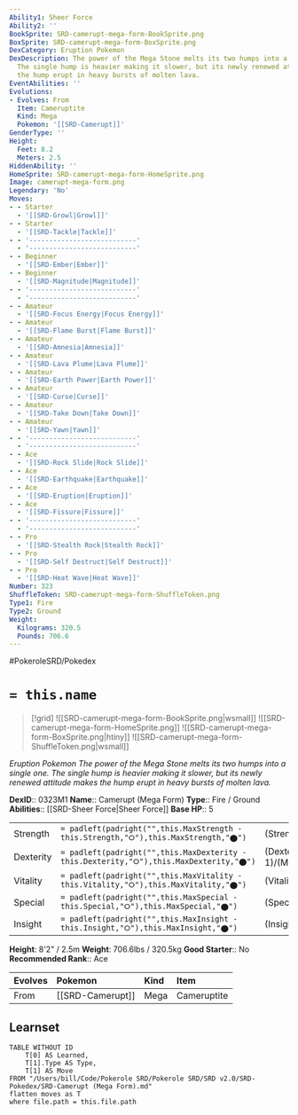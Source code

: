 ```yaml
---
Ability1: Sheer Force
Ability2: ''
BookSprite: SRD-camerupt-mega-form-BookSprite.png
BoxSprite: SRD-camerupt-mega-form-BoxSprite.png
DexCategory: Eruption Pokemon
DexDescription: The power of the Mega Stone melts its two humps into a single one.
  The single hump is heavier making it slower, but its newly renewed attitude makes
  the hump erupt in heavy bursts of molten lava.
EventAbilities: ''
Evolutions:
- Evolves: From
  Item: Cameruptite
  Kind: Mega
  Pokemon: '[[SRD-Camerupt]]'
GenderType: ''
Height:
  Feet: 8.2
  Meters: 2.5
HiddenAbility: ''
HomeSprite: SRD-camerupt-mega-form-HomeSprite.png
Image: camerupt-mega-form.png
Legendary: 'No'
Moves:
- - Starter
  - '[[SRD-Growl|Growl]]'
- - Starter
  - '[[SRD-Tackle|Tackle]]'
- - '---------------------------'
  - '---------------------------'
- - Beginner
  - '[[SRD-Ember|Ember]]'
- - Beginner
  - '[[SRD-Magnitude|Magnitude]]'
- - '---------------------------'
  - '---------------------------'
- - Amateur
  - '[[SRD-Focus Energy|Focus Energy]]'
- - Amateur
  - '[[SRD-Flame Burst|Flame Burst]]'
- - Amateur
  - '[[SRD-Amnesia|Amnesia]]'
- - Amateur
  - '[[SRD-Lava Plume|Lava Plume]]'
- - Amateur
  - '[[SRD-Earth Power|Earth Power]]'
- - Amateur
  - '[[SRD-Curse|Curse]]'
- - Amateur
  - '[[SRD-Take Down|Take Down]]'
- - Amateur
  - '[[SRD-Yawn|Yawn]]'
- - '---------------------------'
  - '---------------------------'
- - Ace
  - '[[SRD-Rock Slide|Rock Slide]]'
- - Ace
  - '[[SRD-Earthquake|Earthquake]]'
- - Ace
  - '[[SRD-Eruption|Eruption]]'
- - Ace
  - '[[SRD-Fissure|Fissure]]'
- - '---------------------------'
  - '---------------------------'
- - Pro
  - '[[SRD-Stealth Rock|Stealth Rock]]'
- - Pro
  - '[[SRD-Self Destruct|Self Destruct]]'
- - Pro
  - '[[SRD-Heat Wave|Heat Wave]]'
Number: 323
ShuffleToken: SRD-camerupt-mega-form-ShuffleToken.png
Type1: Fire
Type2: Ground
Weight:
  Kilograms: 320.5
  Pounds: 706.6
---
```


#PokeroleSRD/Pokedex

# `= this.name`

> [!grid]
> ![[SRD-camerupt-mega-form-BookSprite.png|wsmall]]
> ![[SRD-camerupt-mega-form-HomeSprite.png]]
> ![[SRD-camerupt-mega-form-BoxSprite.png|htiny]]
> ![[SRD-camerupt-mega-form-ShuffleToken.png|wsmall]]


*Eruption Pokemon*
*The power of the Mega Stone melts its two humps into a single one. The single hump is heavier making it slower, but its newly renewed attitude makes the hump erupt in heavy bursts of molten lava.*

**DexID**:: 0323M1
**Name**:: Camerupt (Mega Form)
**Type**:: Fire / Ground
**Abilities**:: [[SRD-Sheer Force|Sheer Force]]
**Base HP**:: 5

|           |                                                                                        |                                          |
| --------- | -------------------------------------------------------------------------------------- | ---------------------------------------- |
| Strength  | `= padleft(padright("",this.MaxStrength - this.Strength,"⭘"),this.MaxStrength,"⬤")`    | (Strength::3)/(MaxStrength::7)   |
| Dexterity | `= padleft(padright("",this.MaxDexterity - this.Dexterity,"⭘"),this.MaxDexterity,"⬤")` | (Dexterity:: 1)/(MaxDexterity::2) |
| Vitality  | `= padleft(padright("",this.MaxVitality - this.Vitality,"⭘"),this.MaxVitality,"⬤")`    | (Vitality::3)/(MaxVitality::6)   |
| Special   | `= padleft(padright("",this.MaxSpecial - this.Special,"⭘"),this.MaxSpecial,"⬤")`       | (Special::4)/(MaxSpecial::8)     |
| Insight   | `= padleft(padright("",this.MaxInsight - this.Insight,"⭘"),this.MaxInsight,"⬤")`       | (Insight::3)/(MaxInsight::6)     |

**Height**: 8'2" / 2.5m
**Weight**: 706.6lbs / 320.5kg
**Good Starter**:: No
**Recommended Rank**:: Ace

| Evolves   | Pokemon          | Kind   | Item        |
|:----------|:-----------------|:-------|:------------|
| From      | [[SRD-Camerupt]] | Mega   | Cameruptite |

## Learnset

```dataview
TABLE WITHOUT ID
    T[0] AS Learned,
    T[1].Type AS Type,
    T[1] AS Move
FROM "/Users/bill/Code/Pokerole SRD/Pokerole SRD/SRD v2.0/SRD-Pokedex/SRD-Camerupt (Mega Form).md"
flatten moves as T
where file.path = this.file.path
```
